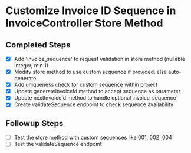 # Customize Invoice ID Sequence in InvoiceController Store Method

## Completed Steps

-   [x] Add 'invoice_sequence' to request validation in store method (nullable integer, min 1)
-   [x] Modify store method to use custom sequence if provided, else auto-generate
-   [x] Add uniqueness check for custom sequence within project
-   [x] Update generateInvoiceId method to accept sequence as parameter
-   [x] Update nextInvoiceId method to handle optional invoice_sequence
-   [x] Create validateSequence endpoint to check sequence availability

## Followup Steps

-   [ ] Test the store method with custom sequences like 001, 002, 004
-   [ ] Test the validateSequence endpoint
